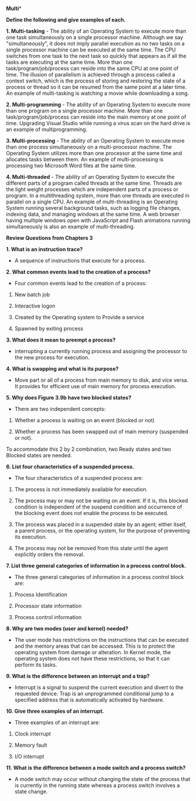 **Multi***

**Define the following and give examples of each.**

**1. Multi-tasking** - The ability of an Operating System to execute more than one task simultaneously on a single processor machine. Although we say &quot;simultaneously&quot;, it does not imply parallel execution as no two tasks on a single processor machine can be executed at the same time. The CPU switches from one task to the next task so quickly that appears as if all the tasks are executing at the same time. More than one task/program/job/process can reside into the same CPU at one point of time. The illusion of parallelism is achieved through a process called a context switch, which is the process of storing and restoring the state of a process or thread so it can be resumed from the same point at a later time. An example of multi-tasking is watching a movie while downloading a song.

**2. Multi-programming** - The ability of an Operating System to execute more than one program on a single processor machine. More than one task/program/job/process can reside into the main memory at one point of time. Upgrading Visual Studio while running a virus scan on the hard drive is an example of multiprogramming.

**3. Multi-processing** - The ability of an Operating System to execute more than one process simultaneously on a multi-processor machine.  The Operating System utilizes more than one processor at the same time and allocates tasks between them. An example of multi-processing is processing two Microsoft Word files at the same time.

**4. Multi-threaded** - The ability of an Operating System to execute the different parts of a program called threads at the same time. Threads are the light weight processes which are independent parts of a process or program. In a multithreading system, more than one threads are executed in parallel on a single CPU. An example of multi-threading is an Operating System running several background tasks, such as logging file changes, indexing data, and managing windows at the same time. A web browser having multiple windows open with JavaScript and Flash animations running simultaneously is also an example of multi-threading.

**Review Questions from Chapters 3**

**1. What is an instruction trace?**

- A sequence of instructions that execute for a process.

**2. What common events lead to the creation of a process?**

- Four common events lead to the creation of a process:

1. New batch job

2. Interactive logon

3. Created by the Operating system to Provide a service

4. Spawned by exiting process

**3. What does it mean to preempt a process?**

- interrupting a currently running process and assigning the processor to the new process for execution.

**4. What is swapping and what is its purpose?**

- Move part or all of a process from main memory to disk, and vice versa. It provides for efficient use of main memory for process execution.

**5. Why does Figure 3.9b have two blocked states?**

- There are two independent concepts:

1. Whether a process is waiting on an event (blocked or not)

2. Whether a process has been swapped out of main memory (suspended or not).

To accommodate this 2 by 2 combination, two Ready states and two Blocked states are needed.

**6. List four characteristics of a suspended process.**

- The four characteristics of a suspended process are:

1. The process is not immediately available for execution.

2. The process may or may not be waiting on an event. If it is, this blocked condition is independent of the suspend condition and occurrence of the blocking event does not enable the process to be executed.

3. The process was placed in a suspended state by an agent; either itself, a parent process, or the operating system, for the purpose of preventing its execution.

4. The process may not be removed from this state until the agent explicitly orders the removal.

**7. List three general categories of information in a process control block.**

- The three general categories of information in a process control block are:

1. Process Identification

2. Processor state information

3. Process control information

**8. Why are two modes (user and kernel) needed?**

- The user mode has restrictions on the instructions that can be executed and the memory areas that can be accessed. This is to protect the operating system from damage or alteration. In Kernel mode, the operating system does not have these restrictions, so that it can perform its tasks.

**9. What is the difference between an interrupt and a trap?**

- Interrupt is a signal to suspend the current execution and divert to the requested device. Trap is an unprogrammed conditional jump to a specified address that is automatically activated by hardware.

**10. Give three examples of an interrupt.**

- Three examples of an interrupt are:

1. Clock interrupt

2. Memory fault

3. I/O interrupt

**11. What is the difference between a mode switch and a process switch?**

- A mode switch may occur without changing the state of the process that is currently in the running state whereas a process switch involves a state change.
